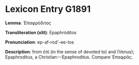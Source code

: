 # Lexicon Entry G1891

**Lemma**: Ἐπαφρόδιτος

**Transliteration (xlit)**: Epaphróditos

**Pronunciation**: ep-af-rod'-ee-tos

**Description**:
from ἐπί (in the sense of devoted to) and  (Venus); Epaphroditus, a Christian:--Epaphroditus. Compare Ἐπαφρᾶς.
